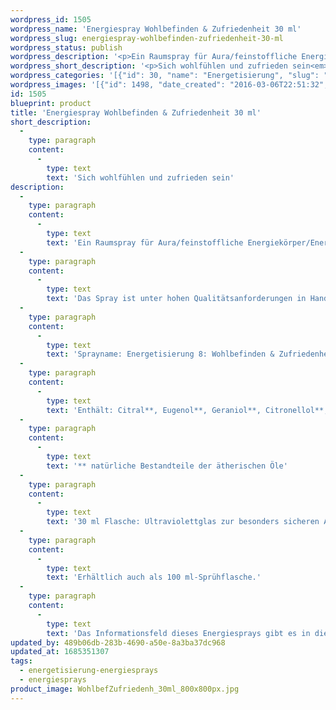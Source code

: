 ```yaml
---
wordpress_id: 1505
wordpress_name: 'Energiespray Wohlbefinden & Zufriedenheit 30 ml'
wordpress_slug: energiespray-wohlbefinden-zufriedenheit-30-ml
wordpress_status: publish
wordpress_description: '<p>Ein Raumspray für Aura/feinstoffliche Energiekörper/Energiefelder in Räumen mit einem aktivierbaren Informationsfeld zu Wohlbefinden und Zufriedenheit sowie dem energetischen Zugang zu den dazugehörigen universellen Wissenspools.</p><p>Das Spray ist unter hohen Qualitätsanforderungen in Handarbeit in Deutschland hergestellt aus mehrfach gereinigtem und energetisiertem Wasser (76%, konserviert mit 96%igem Weingeist (24%). Abgestimmt auf die Energie ist die Komposition von naturreinen ätherischen Ölen* (bio) (Duftrichtung: leicht, hell).</p><p>Sprayname: Energetisierung 8: Wohlbefinden &amp; Zufriedenheit. Reihe: Energetisierung</p><p>Enthält: Citral**, Eugenol**, Geraniol**‚ Citronellol**, Limonene**, Linalool**, Farnesol**.<br />** natürliche Bestandteile der ätherischen Öle</p><p>30 ml Flasche: Ultraviolettglas zur besonders sicheren Aufbewahrung mit hochwertigem, goldfarbenen Metallpumpzerstäuber mit Schutzkappe (Steigrohr: Kunststoff). Etikett: sasserfest, leicht energetisiert mit dem Informationsfeld des Airsprays.</p><p>Erhältlich auch als 100 ml-Sprühflasche.</p><p>Das Informationsfeld dieses Energiesprays gibt es in diesem Shop auch als <a href="https://my.feenbaum.de/produkt-kategorie/energiebilder/fotokarten/energetisierung-fotokarten/">Fotokarte</a>, <a href="https://my.feenbaum.de/produkt-kategorie/energiebilder/wandbilder/energetisierung/">Wandbild</a> und <a href="https://my.feenbaum.de/produkt-kategorie/energiekissen/energetisierung-energiekissen/">Energiekissen</a></p><p><a href="https://my.feenbaum.de/anwendung-energiesprays/">Anwendungshinweise</a></p>'
wordpress_short_description: '<p>Sich wohlfühlen und zufrieden sein<em><br />Hinweis: Das Wasserzeichen „Elveden Verlag Energiebild“ wird nicht mit gedruckt</em></p>'
wordpress_categories: '[{"id": 30, "name": "Energetisierung", "slug": "energetisierung-energiesprays"}, {"id": 29, "name": "Energiesprays", "slug": "energiesprays"}]'
wordpress_images: '[{"id": 1498, "date_created": "2016-03-06T22:51:32", "date_created_gmt": "2016-03-06T20:51:32", "date_modified": "2016-03-06T22:51:32", "date_modified_gmt": "2016-03-06T20:51:32", "src": "https://my.feenbaum.de/wp-content/uploads/2016/03/WohlbefZufriedenh_30ml_800x800px.jpg", "name": "WohlbefZufriedenh_30ml_800x800px", "alt": ""}, {"id": 998, "date_created": "2016-02-25T01:53:06", "date_created_gmt": "2016-02-24T23:53:06", "date_modified": "2016-02-25T01:53:06", "date_modified_gmt": "2016-02-24T23:53:06", "src": "https://my.feenbaum.de/wp-content/uploads/2016/02/8-Wohlbefinden-Zufriedenheit_800x800-W-1.jpg", "name": "8-Wohlbefinden-Zufriedenheit_800x800-W", "alt": ""}]'
id: 1505
blueprint: product
title: 'Energiespray Wohlbefinden & Zufriedenheit 30 ml'
short_description:
  -
    type: paragraph
    content:
      -
        type: text
        text: 'Sich wohlfühlen und zufrieden sein'
description:
  -
    type: paragraph
    content:
      -
        type: text
        text: 'Ein Raumspray für Aura/feinstoffliche Energiekörper/Energiefelder in Räumen mit einem aktivierbaren Informationsfeld zu Wohlbefinden und Zufriedenheit sowie dem energetischen Zugang zu den dazugehörigen universellen Wissenspools.'
  -
    type: paragraph
    content:
      -
        type: text
        text: 'Das Spray ist unter hohen Qualitätsanforderungen in Handarbeit in Deutschland hergestellt aus mehrfach gereinigtem und energetisiertem Wasser (76%, konserviert mit 96%igem Weingeist (24%). Abgestimmt auf die Energie ist die Komposition von naturreinen ätherischen Ölen* (bio) (Duftrichtung: leicht, hell).'
  -
    type: paragraph
    content:
      -
        type: text
        text: 'Sprayname: Energetisierung 8: Wohlbefinden & Zufriedenheit. Reihe: Energetisierung'
  -
    type: paragraph
    content:
      -
        type: text
        text: 'Enthält: Citral**, Eugenol**, Geraniol**‚ Citronellol**, Limonene**, Linalool**, Farnesol**.'
  -
    type: paragraph
    content:
      -
        type: text
        text: '** natürliche Bestandteile der ätherischen Öle'
  -
    type: paragraph
    content:
      -
        type: text
        text: '30 ml Flasche: Ultraviolettglas zur besonders sicheren Aufbewahrung mit hochwertigem, goldfarbenen Metallpumpzerstäuber mit Schutzkappe (Steigrohr: Kunststoff). Etikett: sasserfest, leicht energetisiert mit dem Informationsfeld des Airsprays.'
  -
    type: paragraph
    content:
      -
        type: text
        text: 'Erhältlich auch als 100 ml-Sprühflasche.'
  -
    type: paragraph
    content:
      -
        type: text
        text: 'Das Informationsfeld dieses Energiesprays gibt es in diesem Shop auch als Fotokarte, Wandbild und Energiekissen'
updated_by: 489b06db-283b-4690-a50e-8a3ba37dc968
updated_at: 1685351307
tags:
  - energetisierung-energiesprays
  - energiesprays
product_image: WohlbefZufriedenh_30ml_800x800px.jpg
---
```

